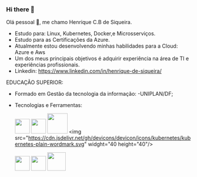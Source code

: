 ### Hi there 👋

Olá pessoal 👋, me chamo Henrique C.B de Siqueira.

- Estudo para: Linux, Kubernetes, Docker,e  Microsserviços.
- Estudo para as Certificações da Azure.
- Atualmente estou desenvolvendo minhas habilidades para a Cloud: Azure e Aws
- Um dos meus principais objetivos é adquirir experiência na área de TI e experiências profissionais.
- Linkedin: https://www.linkedin.com/in/henrique-de-siqueira/

EDUCAÇÃO SUPERIOR: 
- Formado em Gestão da tecnologia da informação: -UNIPLAN/DF;

- Tecnologias e Ferramentas:

    <img src="https://cdn.jsdelivr.net/gh/devicons/devicon/icons/java/java-original.svg" width="40" height="40"/> <img src="https://cdn.jsdelivr.net/gh/devicons/devicon/icons/linux/linux-original.svg" width="40" height="40"/>                                                         <img src="https://cdn.jsdelivr.net/gh/devicons/devicon/icons/azure/azure-original-wordmark.svg" width="55" height="55"/>                                                <img src="https://cdn.jsdelivr.net/gh/devicons/devicon/icons/kubernetes/kubernetes-plain-wordmark.svg" widght="40 height="40"/>
                                                                                                                          
           
                                                                                                                                     
     <img src="https://cdn.jsdelivr.net/gh/devicons/devicon/icons/apache/apache-original.svg" width="40" height="40"/>                                           
     <img src="https://cdn.jsdelivr.net/gh/devicons/devicon/icons/docker/docker-original.svg" width="40" height="40"/>                                             <img src="https://cdn.jsdelivr.net/gh/devicons/devicon/icons/amazonwebservices/amazonwebservices-plain-wordmark.svg" widht="50" height="50" /                                                                        
          
           
          
        
          
         
          
            
          
          
  
           
          
          
